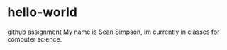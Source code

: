 # hello-world
github assignment
My name is Sean Simpson, im currently in classes for computer science.
